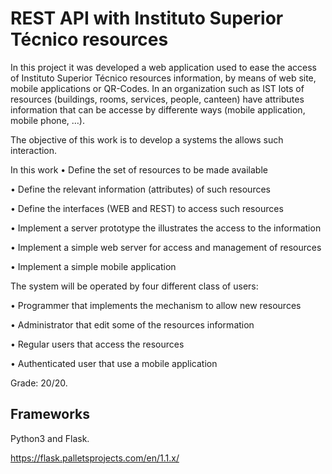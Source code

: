 # REST API with Instituto Superior Técnico resources
In this project it was developed a web application used to ease the access of Instituto Superior Técnico resources information, by means of web site, mobile applications or QR-Codes. In an organization such as IST lots of resources (buildings, rooms, services, people, canteen) have attributes information
that can be accesse by differente ways (mobile application, mobile phone, …).

The objective of this work is to develop a systems the allows such interaction.

In this work
• Define the set of resources to be made available

• Define the relevant information (attributes) of such resources

• Define the interfaces (WEB and REST) to access such resources

• Implement a server prototype the illustrates the access to the information

• Implement a simple web server for access and management of resources

• Implement a simple mobile application

The system will be operated by four different class of users:

• Programmer that implements the mechanism to allow new resources

• Administrator that edit some of the resources information

• Regular users that access the resources

• Authenticated user that use a mobile application

Grade: 20/20.

## Frameworks

Python3 and Flask.

https://flask.palletsprojects.com/en/1.1.x/
